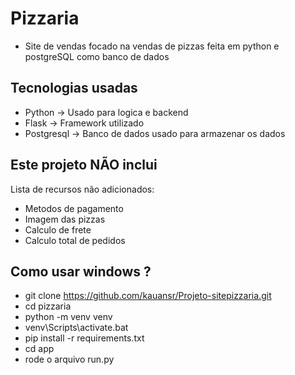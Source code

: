 # Pizzaria
- Site de vendas focado na vendas de pizzas feita em python e postgreSQL como banco de dados


## Tecnologias usadas
- Python -> Usado para logica e backend
- Flask -> Framework utilizado
- Postgresql -> Banco de dados usado para armazenar os dados

## Este projeto NÃO inclui
Lista de recursos não adicionados:

- Metodos de pagamento
- Imagem das pizzas
- Calculo de frete
- Calculo total de pedidos


## Como usar windows ?
- git clone https://github.com/kauansr/Projeto-sitepizzaria.git
- cd pizzaria
- python -m venv venv
- venv\Scripts\activate.bat
- pip install -r requirements.txt
- cd app
- rode o arquivo run.py
